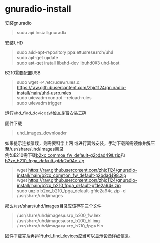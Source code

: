 # gnuradio-install
安装gnuradio
>sudo apt install gnuradio  

安装UHD
>sudo add-apt-repository ppa:ettusresearch/uhd  
>sudo apt-get update  
>sudo apt-get install libuhd-dev libuhd003 uhd-host  

B210需要配置USB
>sudo wget -P /etc/udev/rules.d/ https://raw.githubusercontent.com/zhjc1124/gnuradio-install/main/uhd-usrp.rules  
>sudo udevadm control --reload-rules  
>sudo udevadm trigger  

运行uhd_find_devices以检查是否安装正确

固件下载
>uhd_images_downloader

如果提示连接错误，则需要科学上网
或进行离线安装，手动下载所需镜像并解压至/usr/share/uhd/images目录  
例如B210需下载[b2xx_common_fw_default-g2bdad498.zip](https://files.ettus.com/binaries/cache/usrp1/fpga-6bea23d/usrp1_b100_fw_default-g6bea23d.zip)和[b2xx_b210_fpga_default-gfde2a94e.zip](https://files.ettus.com/binaries/cache/b2xx/fpga-fde2a94eb/b2xx_b210_fpga_default-gfde2a94e.zip)  
>wget https://raw.githubusercontent.com/zhjc1124/gnuradio-install/main/b2xx_common_fw_default-g2bdad498.zip  
>wget https://raw.githubusercontent.com/zhjc1124/gnuradio-install/main/b2xx_b210_fpga_default-gfde2a94e.zip  
>sudo unzip b2xx_b210_fpga_default-gfde2a94e.zip -d /usr/share/uhd/images  

那么/usr/share/uhd/images目录应该存在三个文件
>/usr/share/uhd/images/usrp_b200_fw.hex  
>/usr/share/uhd/images/usrp_b200_bl.img  
>/usr/share/uhd/images/usrp_b210_fpga.bin

固件下载完后再运行uhd_find_devices应当可以显示设备详细信息。
